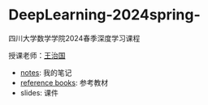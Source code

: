 # DeepLearning-2024spring-
四川大学数学学院2024春季深度学习课程

授课老师：[王治国](https://math.scu.edu.cn/info/1013/9312.htm)

- [notes](notes): 我的笔记
- [reference books](): 参考教材
- slides: 课件

 
